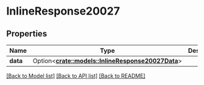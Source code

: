 # InlineResponse20027

## Properties

Name | Type | Description | Notes
------------ | ------------- | ------------- | -------------
**data** | Option<[**crate::models::InlineResponse20027Data**](inline_response_200_27_data.md)> |  | [optional]

[[Back to Model list]](../README.md#documentation-for-models) [[Back to API list]](../README.md#documentation-for-api-endpoints) [[Back to README]](../README.md)


